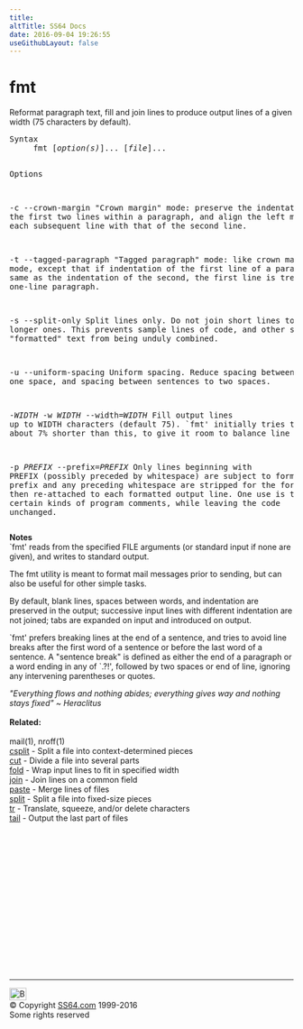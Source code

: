 ```yaml
---
title:
altTitle: SS64 Docs
date: 2016-09-04 19:26:55
useGithubLayout: false
---
```

<!-- #BeginLibraryItem "/Library/head_bash.lbi" --><!-- #EndLibraryItem --><h1>fmt</h1> 
<p>Reformat paragraph text, fill and join lines to produce output 
  lines of a given width (75 characters by default).<br>
</p>
<pre>Syntax
     fmt [<i>option(s)</i>]... [<i>file</i>]...

Options

   -c
   --crown-margin
       "Crown margin" mode: preserve the indentation of the first two
       lines within a paragraph, and align the left margin of each
       subsequent line with that of the second line.

   -t
   --tagged-paragraph
       "Tagged paragraph" mode: like crown margin mode, except that if indentation
       of the first line of a paragraph is the same as the indentation of the
       second, the first line is treated as a one-line paragraph.

   -s
   --split-only
       Split lines only.  Do not join short lines to form longer ones.
       This prevents sample lines of code, and other such "formatted" text from
       being unduly combined.

   -u
   --uniform-spacing
       Uniform spacing.  Reduce spacing between words to one space, and spacing 
       between sentences to two spaces.

   -<i>WIDTH</i>
   -w <i>WIDTH</i>
   --width=<i>WIDTH</i>
       Fill output lines up to WIDTH characters (default 75).  `fmt' initially tries to 
       make lines about 7% shorter than this, to give it room to balance line lengths. 

   -p <i>PREFIX</i>
   --prefix=<i>PREFIX</i>
       Only lines beginning with PREFIX (possibly preceded by whitespace) are subject
       to formatting. The prefix and any preceding whitespace are stripped for the
       formatting and then re-attached to each formatted output line.
       One use is to format certain kinds of program comments, while leaving the code unchanged.</pre>
<p><b>Notes<br>
  </b>`fmt' reads from the specified FILE arguments (or standard input if none 
  are given), and writes to standard output.</p>
<p>The fmt utility is meant to format mail messages prior to sending, 
  but can also be useful for other simple tasks. </p>
<p>By default, blank lines, spaces between words, and indentation are preserved in the output; successive input lines with different indentation 
  are not joined; tabs are expanded on input and introduced on output. </p>
<p>`fmt' prefers breaking lines at the end of a sentence, and tries to avoid line breaks after the first word of a sentence or before the last word 
  of a sentence. A "sentence break" is defined as either the end of a paragraph or a word ending in any of `.?!', followed by two spaces or end of line, ignoring 
  any intervening parentheses or quotes.</p>
<p><i class="quote">"Everything flows and nothing abides; everything gives way and nothing stays fixed" ~ Heraclitus 
</i><br>
<br>
<b> Related:</b><br>
<br>
mail(1), nroff(1)<br>
<a href="csplit.html">csplit</a> - Split a file into context-determined pieces<br>
<a href="cut.html">cut</a> - Divide a file into several parts<br>
<a href="fold.html">fold</a> - Wrap input lines to fit in specified width<br>
<a href="join.html">join</a> - Join lines on a common field <br>
<a href="paste.html">paste</a> - Merge lines of files<br>
<a href="split.html">split</a> - Split a file into fixed-size pieces<br>
<a href="tr.html">tr</a> - Translate, squeeze, and/or delete characters <br>
<a href="tail.html">tail</a> - Output the last part of files </p><!-- #BeginLibraryItem "/Library/foot_bash.lbi" --><p>
<!-- bash300 -->
<ins class="adsbygoogle" style="display:inline-block;width:300px;height:250px" data-ad-client="ca-pub-6140977852749469" data-ad-slot="4615356305"></ins>
<script>
(adsbygoogle = window.adsbygoogle || []).push({});
</script></p>
<hr>
<div id="bl" class="footer"><a href="fmt.html#"><img src="../images/top.png" width="30" height="22" alt="Back to the Top"></a></div>
<div id="br" class="footer, tagline">© Copyright <a href="http://ss64.com/">SS64.com</a> 1999-2016<br>
Some rights reserved</div><!-- #EndLibraryItem -->


